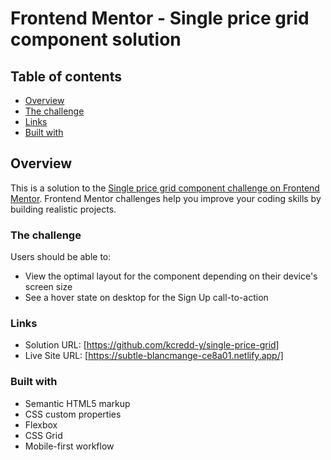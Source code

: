 # Frontend Mentor - Single price grid component solution

## Table of contents

- [Overview](#overview)
- [The challenge](#the-challenge)
- [Links](#links)
- [Built with](#built-with)

## Overview

This is a solution to the [Single price grid component challenge on Frontend Mentor](https://www.frontendmentor.io/challenges/single-price-grid-component-5ce41129d0ff452fec5abbbc). Frontend Mentor challenges help you improve your coding skills by building realistic projects.

### The challenge

Users should be able to:

- View the optimal layout for the component depending on their device's screen size
- See a hover state on desktop for the Sign Up call-to-action

### Links

- Solution URL: [https://github.com/kcredd-y/single-price-grid]
- Live Site URL: [https://subtle-blancmange-ce8a01.netlify.app/]

### Built with

- Semantic HTML5 markup
- CSS custom properties
- Flexbox
- CSS Grid
- Mobile-first workflow
